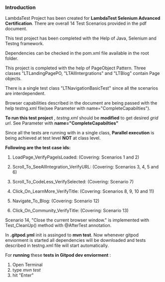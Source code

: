 ### Introduction

LambdaTest Project has been created for **LambdaTest Selenium Advanced Certification**.
There are overall 14 Test Scenarios provided in the pdf document.

This test project has been completed with the Help of Java, Selenium and Testng framework.

Dependencies can be checked in the pom.xml file available in the root folder.

This project is completed with the help of PageObject Pattern.
Three classes "LTLandingPagePO, "LTAllIntergrations" and "LTBlog" contain Page objects.

There is a single test class "LTNavigationBasicTest" since all the scenarios are interdependent.

Browser capabilities described in the document are being passed with the help testng.xml file(see Parameter with name="CompleteCapabilties").

**To run this test project** , *testng.xml* should be **modified** to get desired *grid url*.
See Parameter with  **name="CompleteCapabilties"**

Since all the tests are running with in a single class, **Parallel execution** is being achieved at test level **NOT** at class level.

**Following are the test case ids:**

1. LoadPage_VerifyPageIsLoaded: (Covering: Scenarios 1 and 2)
 
2. Scroll_To_SeeAllIntegration_VerifyURL: (Covering: Scenarios 3, 4, 5 and 6)
 
3. Scroll_To_CodeLess_VerifySelected: (Covering: Scenario 7)
 
4. Click_On_LearnMore_VerifyTitle: (Covering: Scenarios 8, 9, 10 and 11)
 
5. Navigate_To_Blog: (Covering: Scenario 12)
 
6. Click_On_Community_VerifyTitle: (Covering: Scenario 13)

Scenario 14, "Close the current browser window." is implemented with Test_CleanUp() method with @AfterTest annotation.

In **.gitpod.yml** init is assinged to **mvn test**.
Now whenever gitpod enviorment is started all dependencies will be downloaded and tests described in testng.xml file will start automatically.

For **running** these **tests  in Gitpod dev enviorment** :

1. Open Terminal
2. type *mvn test*
3. hit "Enter"

